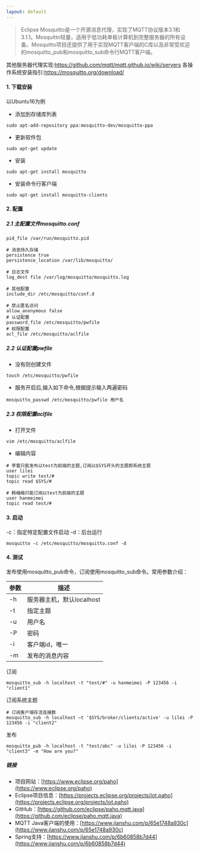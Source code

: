 ```yaml
---
layout: default
---
```


> Eclipse Mosquitto是一个开源消息代理，实现了MQTT协议版本3.1和3.1.1。Mosquitto轻量，适用于低功耗单板计算机到完整服务器的所有设备。Mosquitto项目还提供了用于实现MQTT客户端的C库以及非常受欢迎的mosquitto_pub和mosquitto_sub命令行MQTT客户端。

其他服务器代理实现:https://github.com/mqtt/mqtt.github.io/wiki/servers
各操作系统安装指引:https://mosquitto.org/download/
#### 1. 下载安装
以Ubuntu16为例

* 添加到存储库列表
```
sudo apt-add-repository ppa:mosquitto-dev/mosquitto-ppa
```
* 更新软件包
```
sudo apt-get update
```
* 安装
```
sudo apt-get install mosquitto
```
* 安装命令行客户端
```
sudo apt-get install mosquitto-clients
```

#### 2. 配置

##### 2.1 主配置文件mosquitto.conf

 ```
pid_file /var/run/mosquitto.pid

# 消息持久存储
persistence true
persistence_location /var/lib/mosquitto/

# 日志文件
log_dest file /var/log/mosquitto/mosquitto.log

# 其他配置
include_dir /etc/mosquitto/conf.d

# 禁止匿名访问
allow_anonymous false
# 认证配置
password_file /etc/mosquitto/pwfile
# 权限配置
acl_file /etc/mosquitto/aclfile
```

##### 2.2 认证配置pwfile
* 没有则创建文件
```
touch /etc/mosquitto/pwfile
```
* 服务开启后,输入如下命令,根据提示输入两遍密码
```
mosquitto_passwd /etc/mosquitto/pwfile 用户名
```

##### 2.3 权限配置aclfile

* 打开文件
```
vim /etc/mosquitto/aclfile
```
* 编辑内容
```
# 李雷只能发布以test为前缀的主题,订阅以$SYS开头的主题即系统主题
user lilei
topic write test/#
topic read $SYS/#

# 韩梅梅只能订阅以test为前缀的主题
user hanmeimei
topic read test/#
```

#### 3. 启动
-c：指定特定配置文件启动
-d：后台运行
```
mosquitto -c /etc/mosquitto/mosquitto.conf -d
```

#### 4. 测试

发布使用mosquitto_pub命令，订阅使用mosquitto_sub命令。常用参数介绍：

参数|描述
-|-|
-h|服务器主机，默认localhost
-t|指定主题
-u|用户名
-P|密码
-i|客户端id，唯一
-m|发布的消息内容

订阅
```
mosquitto_sub -h localhost -t "test/#" -u hanmeimei -P 123456 -i "client1"
```
订阅系统主题
```
# 订阅客户端存活连接数
mosquitto_sub -h localhost –t '$SYS/broker/clients/active' -u lilei -P 123456 -i "client2"
```
发布
```
mosquitto_pub -h localhost -t "test/abc" -u lilei -P 123456 -i "client3" -m "How are you?"
```
##### 链接

*   项目网站：[https://www.eclipse.org/paho](https://www.eclipse.org/paho)
*   Eclipse项目信息：[https://projects.eclipse.org/projects/iot.paho](https://projects.eclipse.org/projects/iot.paho)
*   GitHub：[https://github.com/eclipse/paho.mqtt.java](https://github.com/eclipse/paho.mqtt.java)
*   MQTT Java客户端的使用：[https://www.jianshu.com/p/65e1748a930c](https://www.jianshu.com/p/65e1748a930c)
*   Spring支持：[https://www.jianshu.com/p/6b60858b7d44](https://www.jianshu.com/p/6b60858b7d44)
